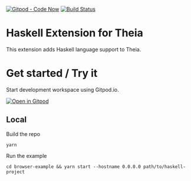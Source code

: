 [![Gitpod - Code Now](https://img.shields.io/badge/Gitpod-code%20now-blue.svg?longCache=true)](https://gitpod.io#https://github.com/theia-ide/theia-ruby-extension)
[![Build Status](https://travis-ci.org/theia-ide/theia-ruby-extension.svg?branch=master)](https://travis-ci.org/theia-ide/theia-ruby-extension)

# Haskell Extension for Theia
This extension adds Haskell language support to Theia.

# Get started / Try it
Start development workspace using Gitpod.io.

[![Open in Gitpod](https://gitpod.io/button/open-in-gitpod.svg)](https://gitpod.io/#https://github.com/theia-ide/haskell-theia-extension)

## Local
Build the repo

```
yarn
```

Run the example

```
cd browser-example && yarn start --hostname 0.0.0.0 path/to/haskell-project
```
